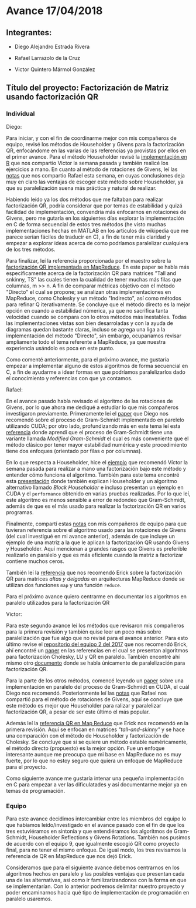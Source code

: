 # Avance 17/04/2018

## Integrantes:

* Diego Alejandro Estrada Rivera    

* Rafael Larrazolo de la Cruz       

* Victor Quintero Mármol González   

## Título del proyecto: Factorización de Matriz usando factorización QR

### Individual

Diego: 

Para iniciar, y con el fin de coordinarme mejor con mis compañeros de equipo, revisé los métodos de Householder y Givens para la factorización QR, enfocándome en las varias de las referencias ya provistas por ellos en el primer avance. Para el método Householder revisé la [implementación en R](https://rpubs.com/aaronsc32/qr-decomposition-householder) que nos compartio Victor la semana pasada y también realicé los ejercicios a mano. En cuanto al método de rotaciones de Givens, leí las [notas](https://www.dropbox.com/s/q096hjt7ah1nd4q/Givens.pdf?dl=0) que nos compartio Rafael esta semana, en cuyas conclusiones deja muy en claro las ventajas de escoger este método sobre Householder, ya que su paralelización suena más práctica y natural de realizar.  

Habiendo leído ya los dos métodos que me faltaban para realizar factorización QR, podría considerar que por temas de estabilidad y quizá facilidad de implementación, convendría más enfocarnos en rotaciones de Givens, pero me gutaría en los siguientes días explorar la implementación en C de forma secuencial de estos tres métodos (he visto muchas implementaciones hechas en MATLAB en los artículos de wikipedia que me parece serían fáciles de traducir en C), a fin de tener más claridad y empezar a explorar ideas acerca de como podríamos paralelizar cualquiera de los tres métodos. 

Para finalizar, leí la referencia proporcionada por el maestro sobre la [factorización QR implementada en MapReduce](http://www.cs.cornell.edu/~arb/papers/mrtsqr-bigdata2013.pdf). En este paper se habla más especificamente acerca de la factorización QR para matrices "Tall and snkinny, TS" las cuales tienen la cualidad de tener muchas más filas que columnas, m >> n. A fin de comparar métricas objetivo con el método "Directo" el cual se propone; se analizan otras implementaciones en MapReduce, como Cholesky y un método "Indirecto", así como métodos para refinar Q iterativamente. Se concluye que el método directo es la mejor opción en cuando a estabilidad númerica, ya que no sacrifica tanta velocidad cuando se compara con lo otros métodos más inestables. Todas las implementaciones vistas son bien desarroladas y con la ayuda de diagramas quedan bastante claras, incluso se agrega una liga a la implementación del método "Directo", sin embargo, ocuparíamos revisar ampliamente todo el tema referente a MapReduce, ya que nuestra experiencia usándolo es poca en este punto.  

Como comenté anteriormente, para el próximo avance, me gustaría empezar a implementar alguno de estos algoritmos de forma secuencial en C, a fin de ayudarme a idear formas en que podríamos paralelizarlos dado el conocimiento y referencias con que ya contamos.

Rafael:

En el avance pasado había revisado el algoritmo de las rotaciones de Givens, por lo que ahora me dediqué a estudiar lo que mis compañeros investigaron previamente. Primeramente leí el [paper](https://www.dropbox.com/s/dpdgawz2berehb9/Parallel%20Implementation%20of%20Classical%20Gram-SchmidtOrthogonalization%20on%20CUDA%20Graphics%20Cards.pdf?dl=0) que Diego nos recomendó sobre el proceso de Gram-Schmidt implementado en parelelo utilizando CUDA; por otro lado, profundizando más en este tema leí esta [referencia](http://homepage.divms.uiowa.edu/~oliveira/PAPERS/mgs-journal.pdf) donde aprendí que el proceso de Gram-Schmidt tiene una variante llamada *Modified Gram-Schmidt* el cual es más conveniente que el método clásico por tener mayor estabilidad numérica y este procedimiento tiene dos enfoques (orientado por filas o por columnas).	

En lo que respecta a Householder, hice el [ejemplo](https://rpubs.com/aaronsc32/qr-decomposition-householder) que recomendó Víctor la semana pasada para realizar a mano una factorización bajo este método y entender cómo funciona el algoritmo. También para este tema encontré esta [presentación](http://www.ece.neu.edu/groups/nucar/GPGPU/GPGPU-2/Kerr.pdf) donde también explican Householder y un algoritmo alternativo llamado *Block Householder* e incluso presentan un ejemplo en CUDA y el `performance` obtenido en varias pruebas realizadas. Por lo que leí, este algoritmo es menos sensible a error de redondeo que Gram-Schmidt, además de que es el más usado para realizar la factorización QR en varios programas.

Finalmente, compartí estas [notas](https://www.dropbox.com/s/q096hjt7ah1nd4q/Givens.pdf?dl=0) con mis compañeros de equipo para que tuvieran referencia sobre el algoritmo usado para las rotaciones de Givens (del cual investigué en mi avance anterior), además de que incluye un ejemplo de una matriz a la que le aplican la factorización QR usando Givens y Householder. Aquí mencionan a grandes rasgos que Givens es preferible realizarlo en paralelo y que es más eficiente cuando la matriz a factorizar contiene muchos ceros. 

También leí la [referencia](https://arxiv.org/pdf/1301.1071.pdf) que nos recomendó Erick sobre la factorización QR para matrices *altas y delgadas* en arquitecturas MapReduce donde se utilizan dos funciones `map` y una función `reduce`. 

Para el próximo avance quiero centrarme en documentar los algoritmos en paralelo utilizados para la factorización QR

Victor:

Para este segundo avance leí los métodos que revisaron mis compañeros para la primera revisión y también quise leer un poco más sobre paralelización que fue algo que no revisé para el avance anterior. Para esto último revise el [repositorio del equipo 2 del 2017](https://www.dropbox.com/s/q096hjt7ah1nd4q/Givens.pdf?dl=0) que nos recomendó Erick, ahí encontré un [paper](http://www.netlib.org/utk/people/JackDongarra/PAPERS/206_2009_A%20Class-of-Parallel-Tiled-Linear-Algebra-Algorithms-for-Multicore-Architectures.pdf) en las referencias en el cual se presentan algoritmos para factorización Cholesky, LU y QR en paralelo. También encontré ahí mismo otro [documento](https://drive.google.com/file/d/0BxMtevFKwTW_OW5wZVF5dFdiV2c/view) donde se habla únicamente de paralelización para factorización QR.

Para la parte de los otros métodos, comencé leyendo un [paper](https://www.dropbox.com/s/dpdgawz2berehb9/Parallel%20Implementation%20of%20Classical%20Gram-SchmidtOrthogonalization%20on%20CUDA%20Graphics%20Cards.pdf?dl=0) sobre una implementación en paralelo del proceso de Gram-Schmidt en CUDA, el cuál Diego nos recomendó. Posteriormente leí las [notas](https://www.dropbox.com/s/q096hjt7ah1nd4q/Givens.pdf?dl=0) que Rafael nos compartió para el método de rotaciones de Givens, aquí se concluye que este método es mejor que Householder para ralizar y paralelizar factorización QR, a pesar de ser este último el más popular.

Además leí la [referencia QR en Map Reduce](https://arxiv.org/pdf/1301.1071.pdf) que Erick nos recomendó en la primera revisión. Aquí se enfocan en matrices *"tall-and-skinny"* y se hace una comparación con el método de Householder y factorización de Cholesky. Se concluye que si se quiere un método estable numéricamente, el método directo (propuesto) es la mejor opción. Fue un enfoque interesante aunque me preocupa que mi base en MapReduce no es muy fuerte, por lo que no estoy seguro que quiera un enfoque de MapReduce para el proyecto.

Como siguiente avance me gustaría intenar una pequeña implementación en C para empezar a ver las dificulatades y así documentarme mejor ya en temas de programación.


### Equipo

Para este avance decidimos intercambiar entre los miembros del equipo lo que habíamos leído/investigado en el avance pasado con el fin de que los tres estuviéramos en sintonía y que entendiéramos los algoritmos de Gram-Schmidt, Householder Reflections y Givens Rotations. También nos pusimos de acuerdo con el equipo 9, que igualmente escogió QR como proyecto final, para no tener el mismo enfoque.
De igual modo, los tres revisamos la referencia de QR en MapReduce que nos dejó Erick.

Consideramos que para el siguiente avance debemos centrarnos en los algoritmos hechos en paralelo y las posibles ventajas que presentan cada una de las alternativas, así como ir familizarizandonos con la forma en que se implementarían. Con lo anterior podremos delimitar nuestro proyecto y poder encaminarnos hacia qué tipo de implementación de programación en paralelo usaremos.
